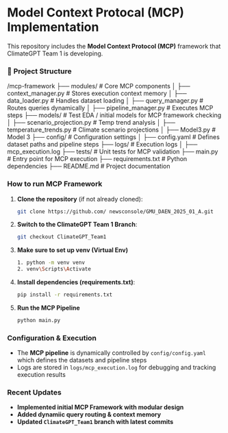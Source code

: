 # Model Context Protocal (MCP) Implementation
This repository includes the **Model Context Protocol (MCP)** framework that ClimateGPT Team 1 is developing. 

### 📂 **Project Structure**
/mcp-framework
    ├── modules/                      # Core MCP components
    │   ├── context_manager.py        # Stores execution context memory
    │   ├── data_loader.py            # Handles dataset loading
    │   ├── query_manager.py          # Routes queries dynamically
    │   ├── pipeline_manager.py       # Executes MCP steps
    ├── models/                       # Test EDA / initial models for MCP framework checking
    │   ├── scenario_projection.py    # Temp trend analysis
    │   ├── temperature_trends.py     # Climate scenario projections
    │   ├── Model3.py                 # Model 3
    ├── config/                       # Configuration settings
    │   ├── config.yaml               # Defines dataset paths and pipeline steps
    ├── logs/                         # Execution logs
    │   ├── mcp_execution.log
    ├── tests/                        # Unit tests for MCP validation
    ├── main.py                       # Entry point for MCP execution
    ├── requirements.txt              # Python dependencies
    ├── README.md                     # Project documentation

### **How to run MCP Framework**
1. **Clone the repository** (if not already cloned):
    ```sh
    git clone https://github.com/ newsconsole/GMU_DAEN_2025_01_A.git
    ```

2. **Switch to the ClimateGPT Team 1 Branch**:
    ```sh 
    git checkout ClimateGPT_Team1
    ```

3. **Make sure to set up venv (Virtual Env)**
    ```sh
    1. python -m venv venv
    2. venv\Scripts\Activate
    ```
4. **Install dependencies (requirements.txt)**:
    ```sh
    pip install -r requirements.txt
    ```

5. **Run the MCP Pipeline**
    ```sh
    python main.py 
    ```

### **Configuration & Execution**
- The **MCP pipeline** is dynamically controlled by `config/config.yaml` which defines the datasets and pipeline steps
- Logs are stored in `logs/mcp_execution.log` for debugging and tracking execution results

### **Recent Updates**
- **Implemented initial MCP Framework with modular design**
- **Added dynamiic query routing & context memory**
- **Updated `ClimateGPT_Team1` branch with latest commits**
